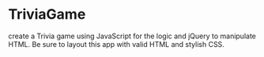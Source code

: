 # TriviaGame
 create a Trivia game using JavaScript for the logic and jQuery to manipulate HTML. Be sure to layout this app with valid HTML and stylish CSS.
